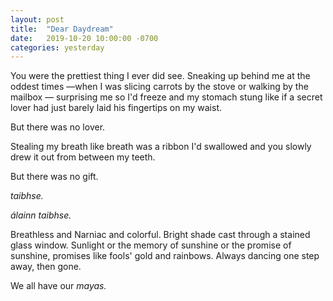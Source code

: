 ```yaml
---
layout: post
title:  "Dear Daydream"
date:   2019-10-20 10:00:00 -0700
categories: yesterday
---
```


You were the prettiest thing I ever did see.  Sneaking up behind me at the oddest times 
—when I was slicing carrots by the stove or walking by the mailbox — surprising me so I'd freeze and my stomach stung like if a secret lover had just barely laid his fingertips on my waist. 


But there was no lover. 


Stealing my breath like breath was a ribbon I'd swallowed and you slowly drew it out from between my teeth.

But there was no gift. 

*taibhse.*

*álainn taibhse.*

Breathless and Narniac and colorful. Bright shade cast through a stained glass window.  Sunlight or the memory of sunshine or the promise of sunshine, promises like fools' gold and rainbows.  Always dancing one step away, then gone.

We all have our *mayas.*
